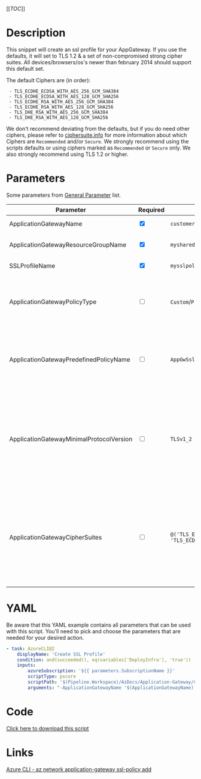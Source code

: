 [[_TOC_]]

# Description

This snippet will create an ssl profile for your AppGateway. If you use the defaults, it will set to TLS 1.2 & a set of non-compromised strong cipher suites. All devices/browsers/os's newer than february 2014 should support this default set.

The default Ciphers are (in order):

```
 - TLS_ECDHE_ECDSA_WITH_AES_256_GCM_SHA384
 - TLS_ECDHE_ECDSA_WITH_AES_128_GCM_SHA256
 - TLS_ECDHE_RSA_WITH_AES_256_GCM_SHA384
 - TLS_ECDHE_RSA_WITH_AES_128_GCM_SHA256
 - TLS_DHE_RSA_WITH_AES_256_GCM_SHA384
 - TLS_DHE_RSA_WITH_AES_128_GCM_SHA256
```

We don't recommend deviating from the defaults, but if you do need other ciphers, please refer to [ciphersuite.info](https://ciphersuite.info/cs/) for more information about which Ciphers are `Recommended` and/or `Secure`. We strongly recommend using the scripts defaults or using ciphers marked as `Recommended` or `Secure` only. We also strongly recommend using TLS 1.2 or higher.

# Parameters

Some parameters from [General Parameter](/Azure/Azure-CLI-Snippets) list.

| Parameter                                | Required                        | Example Value                                                                             | Description                                                                                                                                                                                                                                                                                                                                      |
| ---------------------------------------- | ------------------------------- | ----------------------------------------------------------------------------------------- | ------------------------------------------------------------------------------------------------------------------------------------------------------------------------------------------------------------------------------------------------------------------------------------------------------------------------------------------------ |
| ApplicationGatewayName                   | <input type='checkbox' checked> | `customer-appgw-$(Release.EnvironmentName)`                                               | The name to use for this application gateway                                                                                                                                                                                                                                                                                                     |
| ApplicationGatewayResourceGroupName      | <input type='checkbox' checked> | `myshared-resourcegroup`                                                                  | The name of the resourcegroup to place this application gateway in.                                                                                                                                                                                                                                                                              |
| SSLProfileName                           | <input type='checkbox' checked> | `mysslpolicy`                                                                             | Name of the ssl profile policy to create.                                                                                                                                                                                                                                                                                                        |
| ApplicationGatewayPolicyType             | <input type='checkbox'>         | `Custom`/`Predefined`                                                                     | The type of policy to use. Microsoft offers some predefined ones, which are suboptimal from our point of view. If you want the recommended setup, don't pass this parameter.                                                                                                                                                                     |
| ApplicationGatewayPredefinedPolicyName   | <input type='checkbox'>         | `AppGwSslPolicy20170401S`                                                                 | Current options are `AppGwSslPolicy20150501`, `AppGwSslPolicy20170401`, `AppGwSslPolicy20170401S`. This field is only relevant if you choose `Predefined` for the `ApplicationGatewayPolicyType` parameter.                                                                                                                                      |
| ApplicationGatewayMinimalProtocolVersion | <input type='checkbox'>         | `TLSv1_2`                                                                                 | The minimal TLS version to use. The default is TLS 1.2. It is extremely recommended to use TLS 1.2 or higher at the point of writing. Current options: `TLSv1_0`, `TLSv1_1`, `TLSv1_2`. For all (up-to-date) options use `az network application-gateway ssl-policy list-options`. If you want the recommended setup, don't pass this parameter. |
| ApplicationGatewayCipherSuites           | <input type='checkbox'>         | `@('TLS_ECDHE_ECDSA_WITH_AES_256_GCM_SHA384', 'TLS_ECDHE_ECDSA_WITH_AES_128_GCM_SHA256')` | The set of ciphers to be allowed/used on the Application Gateway. This defaults to a set of ciphers which are (at the point of writing this) found secure & non-compromisable. For options, please use `az network application-gateway ssl-policy list-options`. If you want the recommended setup, don't pass this parameter.                   |


# YAML

Be aware that this YAML example contains all parameters that can be used with this script. You'll need to pick and choose the parameters that are needed for your desired action.

```yaml
- task: AzureCLI@2
    displayName: 'Create SSL Profile'
    condition: and(succeeded(), eq(variables['DeployInfra'], 'true'))
    inputs:
        azureSubscription: '${{ parameters.SubscriptionName }}'
        scriptType: pscore
        scriptPath: '$(Pipeline.Workspace)/AzDocs/Application-Gateway/Create-SSLTLS-Profile.ps1'
        arguments: "-ApplicationGatewayName '$(ApplicationGatewayName)' -ApplicationGatewayResourceGroupName '$(ApplicationGatewayResourceGroupName)' -SSLProfileName '$(ApplicationGatewayPolicyName)' -ApplicationGatewayPolicyType '$(ApplicationGatewayPolicyType)' -ApplicationGatewayPredefinedPolicyName '$(ApplicationGatewayPredefinedPolicyName)' -ApplicationGatewayMinimalProtocolVersion '$(ApplicationGatewayMinimalProtocolVersion)' -ApplicationGatewayCipherSuites $(ApplicationGatewayCipherSuites)"
```

# Code

[Click here to download this script](../../../../src/Application-Gateway/Create-SSLTLS-Profile.ps1)

# Links

[Azure CLI - az network application-gateway ssl-policy add](https://docs.microsoft.com/en-us/cli/azure/network/application-gateway/ssl-profile?view=azure-cli-latest#az_network_application_gateway_ssl_profile_add)
